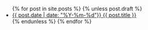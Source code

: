 <ul>
  {% for post in site.posts %}
    {% unless post.draft %}
      <li>
        <a href="{{ site.baseurl }}{{ post.url }}">{{ post.date | date: "%Y-%m-%d"}} {{ post.title }}</a>
      </li>
    {% endunless %}
  {% endfor %}
</ul>
